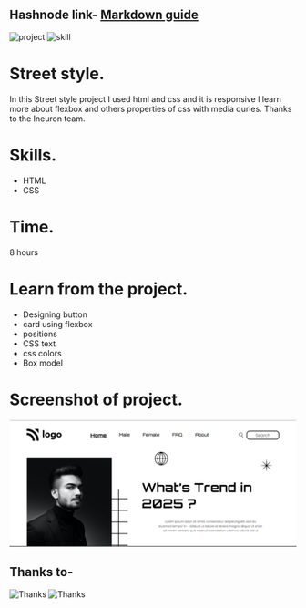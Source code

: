 

## Hashnode link- [Markdown guide](https://img.shields.io/badge/project-developer%20landingpage-green)

![project](https://img.shields.io/badge/project-streetstyle%20homepage-green)
![skill](https://img.shields.io/badge/skill-css-yellow)

# Street style.
 In this Street style project I used html and css and it is responsive I learn more about flexbox and others properties of css with media quries. Thanks to the Ineuron team. 
# Skills.
* HTML
* CSS

# Time.
8 hours

# Learn from the project.
* Designing button
* card using flexbox
* positions
* CSS text
* css colors
* Box model

# Screenshot of project.

![2](./screenshot/street%20page.PNG)

## Thanks to-
![Thanks](https://img.shields.io/badge/Thanks-Hitesh%20choudhary-yellowgreen)
![Thanks](https://img.shields.io/badge/Thanks-Ineuron-green)


